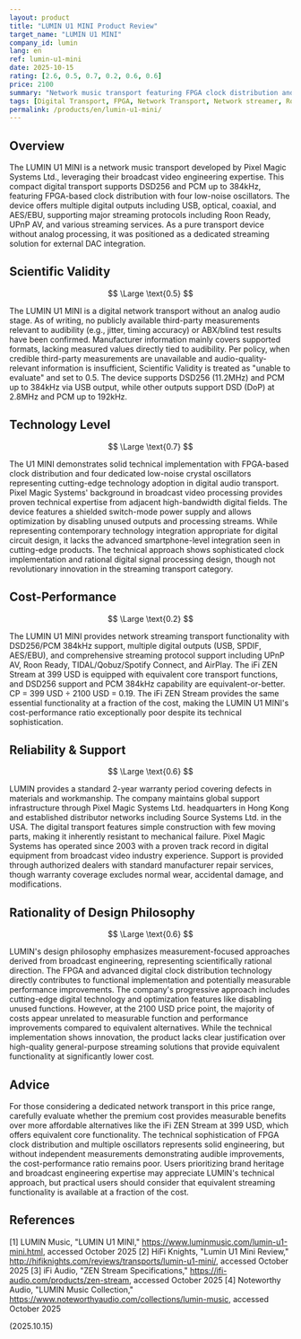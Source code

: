 ```yaml
---
layout: product
title: "LUMIN U1 MINI Product Review"
target_name: "LUMIN U1 MINI"
company_id: lumin
lang: en
ref: lumin-u1-mini
date: 2025-10-15
rating: [2.6, 0.5, 0.7, 0.2, 0.6, 0.6]
price: 2100
summary: "Network music transport featuring FPGA clock distribution and multi-format support, but lacks scientific evidence of audible improvements over significantly cheaper alternatives"
tags: [Digital Transport, FPGA, Network Transport, Network streamer, Roon Ready]
permalink: /products/en/lumin-u1-mini/
---
```

## Overview

The LUMIN U1 MINI is a network music transport developed by Pixel Magic Systems Ltd., leveraging their broadcast video engineering expertise. This compact digital transport supports DSD256 and PCM up to 384kHz, featuring FPGA-based clock distribution with four low-noise oscillators. The device offers multiple digital outputs including USB, optical, coaxial, and AES/EBU, supporting major streaming protocols including Roon Ready, UPnP AV, and various streaming services. As a pure transport device without analog processing, it was positioned as a dedicated streaming solution for external DAC integration.

## Scientific Validity

$$ \Large \text{0.5} $$

The LUMIN U1 MINI is a digital network transport without an analog audio stage. As of writing, no publicly available third-party measurements relevant to audibility (e.g., jitter, timing accuracy) or ABX/blind test results have been confirmed. Manufacturer information mainly covers supported formats, lacking measured values directly tied to audibility. Per policy, when credible third-party measurements are unavailable and audio-quality-relevant information is insufficient, Scientific Validity is treated as "unable to evaluate" and set to 0.5. The device supports DSD256 (11.2MHz) and PCM up to 384kHz via USB output, while other outputs support DSD (DoP) at 2.8MHz and PCM up to 192kHz.

## Technology Level

$$ \Large \text{0.7} $$

The U1 MINI demonstrates solid technical implementation with FPGA-based clock distribution and four dedicated low-noise crystal oscillators representing cutting-edge technology adoption in digital audio transport. Pixel Magic Systems' background in broadcast video processing provides proven technical expertise from adjacent high-bandwidth digital fields. The device features a shielded switch-mode power supply and allows optimization by disabling unused outputs and processing streams. While representing contemporary technology integration appropriate for digital circuit design, it lacks the advanced smartphone-level integration seen in cutting-edge products. The technical approach shows sophisticated clock implementation and rational digital signal processing design, though not revolutionary innovation in the streaming transport category.

## Cost-Performance

$$ \Large \text{0.2} $$

The LUMIN U1 MINI provides network streaming transport functionality with DSD256/PCM 384kHz support, multiple digital outputs (USB, SPDIF, AES/EBU), and comprehensive streaming protocol support including UPnP AV, Roon Ready, TIDAL/Qobuz/Spotify Connect, and AirPlay. The iFi ZEN Stream at 399 USD is equipped with equivalent core transport functions, and DSD256 support and PCM 384kHz capability are equivalent-or-better. CP = 399 USD ÷ 2100 USD = 0.19. The iFi ZEN Stream provides the same essential functionality at a fraction of the cost, making the LUMIN U1 MINI's cost-performance ratio exceptionally poor despite its technical sophistication.

## Reliability & Support

$$ \Large \text{0.6} $$

LUMIN provides a standard 2-year warranty period covering defects in materials and workmanship. The company maintains global support infrastructure through Pixel Magic Systems Ltd. headquarters in Hong Kong and established distributor networks including Source Systems Ltd. in the USA. The digital transport features simple construction with few moving parts, making it inherently resistant to mechanical failure. Pixel Magic Systems has operated since 2003 with a proven track record in digital equipment from broadcast video industry experience. Support is provided through authorized dealers with standard manufacturer repair services, though warranty coverage excludes normal wear, accidental damage, and modifications.

## Rationality of Design Philosophy

$$ \Large \text{0.6} $$

LUMIN's design philosophy emphasizes measurement-focused approaches derived from broadcast engineering, representing scientifically rational direction. The FPGA and advanced digital clock distribution technology directly contributes to functional implementation and potentially measurable performance improvements. The company's progressive approach includes cutting-edge digital technology and optimization features like disabling unused functions. However, at the 2100 USD price point, the majority of costs appear unrelated to measurable function and performance improvements compared to equivalent alternatives. While the technical implementation shows innovation, the product lacks clear justification over high-quality general-purpose streaming solutions that provide equivalent functionality at significantly lower cost.

## Advice

For those considering a dedicated network transport in this price range, carefully evaluate whether the premium cost provides measurable benefits over more affordable alternatives like the iFi ZEN Stream at 399 USD, which offers equivalent core functionality. The technical sophistication of FPGA clock distribution and multiple oscillators represents solid engineering, but without independent measurements demonstrating audible improvements, the cost-performance ratio remains poor. Users prioritizing brand heritage and broadcast engineering expertise may appreciate LUMIN's technical approach, but practical users should consider that equivalent streaming functionality is available at a fraction of the cost.

## References

[1] LUMIN Music, "LUMIN U1 MINI," https://www.luminmusic.com/lumin-u1-mini.html, accessed October 2025
[2] HiFi Knights, "Lumin U1 Mini Review," http://hifiknights.com/reviews/transports/lumin-u1-mini/, accessed October 2025
[3] iFi Audio, "ZEN Stream Specifications," https://ifi-audio.com/products/zen-stream, accessed October 2025
[4] Noteworthy Audio, "LUMIN Music Collection," https://www.noteworthyaudio.com/collections/lumin-music, accessed October 2025

(2025.10.15)